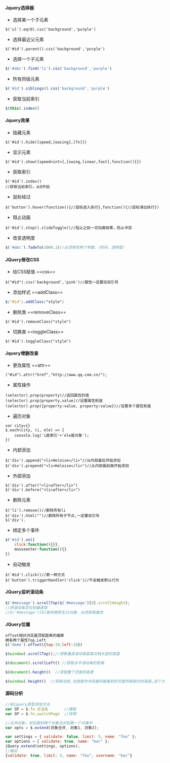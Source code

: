 #### Jquery选择器

- 选择某一个子元素

```
$('ul').eq(0).css('background','purple')
```

- 选择最近父元素

```
$('#id').parent().css('background','purple')
```

- 选择一个子元素

```js
$('#abc').find('li').css('background','purple')
```

- 所有同级元素

```js
$('#id').siblings().css('background','purple')
```

- 获取当前索引

```js
$(this).index()
```

#### Jquery效果

- 隐藏元素

```
$('#id').hide([speed,[easing],[fn]])
```

- 显示元素

```
$('#id').show([speed<int>],[swing,linear,fast],function(){})
```

- 获取索引

```
$('#id').index()
//获取当前索引，从0开始
```

- 鼠标经过

```
$('button').hover(function(){//鼠标进入执行},function(){//鼠标滑出执行})
```

- 阻止动画

```
$('#id').stop().slideToggle()//阻止之前一切动画效果，防止冲突
```

- 改变透明度

```js
$('#abc').fadeTo(1000,1)//必须填写两个参数，（时间，透明度）	
```

#### JQuery修改CSS

- 给CSS赋值  ==css==

```
$("#id").css('background','pink')//属性一定要加双引号
```

- 添加样式  ==addClass==

```css
$('#id').addClass("style")
```

- 删除类  ==removeClass==

```
$('#id').removeClass("style")
```

- 切换类  ==toggleClass==

```
$('#id').toggleClass("style")
```



#### Jquery增删改查

- 更改属性  ==attr==

```
("#id").attr("href","http://www.qq.com.cn/");
```

- 属性操作

```
(selector).prop(property)//返回属性的值
(selector).prop(property,value)//设置属性和值
(selector).prop({property:value, property:value})//设置多个属性和值
```

- 遍历对象

```
var city={}
$.each(city, (i, ele) => {
	console.log('i是索引'+'ele是对象');
})
```

- 内部添加

```
$('div').append("<li>Heloise</li>"//从内部最后开始添加
$('div').prepend("<li>Heloise</li>")//从内部最前面开始添加
```

- 外部添加

```
$('div').after("<li>after</li>")
$('div').before("<li>after</li>")
```

- 删除元素

```
$('li').remove()//删除所有li
$('div').html("")//删除所有子节点,一定要双引号
$('div').
```

- 绑定多个事件

```javascript
$('#id').on({
	click:function(){}},
	mouseenter:function(){}
})

```

- 自动触发

```
$('#id').click()//第一种方式
$('button').triggerHandler('click')//不会触发默认行为
```

#### JQuery监听滚动条

```js
$('#message').scrollTop($('#message')[0].scrollHeight);
//把滚动条定位到最底部
//$('#message')[0]是转换原生JS对象，从而获取属性
```

#### JQuery位置

```js
offset相对浏览器顶部距离的偏移
拥有两个属性Top,Left
$('demo').offset({top:10,left:10}) 

$(window).scrollTop();//获取垂直滚动条距离文档头部的高度

$(document).scrollLeft() //获取水平滚动条的距离

$(document).height()  //获取整个页面的高度

$(window).height()  //获取当前,也就是你浏览器所能看到的页面的那部分的高度,这个大小在你缩放浏览器窗口大小,会改变,与document是不一样的
```



#### 源码分析

```js
//给jquery原型添加方法
var SP = $.fn.方法名		//模板
var SP = $.fn.switchPage  //样例

//合并对象，将后面的两个对象合并到第一个对象中
var opts = $.extend(对象合并, 对象1, 对象2);

var settings = { validate: false, limit: 5, name: "foo" };
var options = { validate: true, name: "bar" };
jQuery.extend(settings, options);
//输出
{validate: true, limit: 5, name: "foo", username: "bar"}
```

























